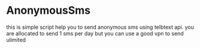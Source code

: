 # AnonymousSms
this is simple script help you to send anonymous sms using telbtext api. you are allocated to send 1 sms per day but you can use a good vpn to send ulimited
